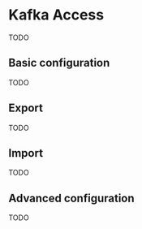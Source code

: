 # Kafka Access

TODO

## Basic configuration

TODO

## Export

TODO

## Import

TODO

## Advanced configuration

TODO
